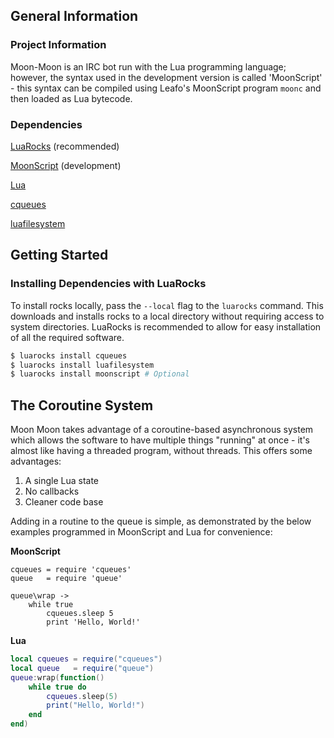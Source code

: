 ## General Information

### Project Information

Moon-Moon is an IRC bot run with the Lua programming language; however,
the syntax used in the development version is called 'MoonScript' - this
syntax can be compiled using Leafo's MoonScript program `moonc` and then
loaded as Lua bytecode.

### Dependencies

[LuaRocks](https://luarocks.org) (recommended)

[MoonScript](https://moonscript.org) (development)

[Lua](http://www.lua.org)

[cqueues](http://25thandclement.com/~william/projects/cqueues.html)

[luafilesystem](https://keplerproject.github.io/luafilesystem/)

## Getting Started

### Installing Dependencies with LuaRocks

To install rocks locally, pass the `--local` flag to the `luarocks` command.
This downloads and installs rocks to a local directory without requiring
access to system directories. LuaRocks is recommended to allow for easy
installation of all the required software.

```sh
$ luarocks install cqueues
$ luarocks install luafilesystem
$ luarocks install moonscript # Optional
```

## The Coroutine System

Moon Moon takes advantage of a coroutine-based asynchronous system which
allows the software to have multiple things "running" at once - it's
almost like having a threaded program, without threads. This offers some
advantages:

 1. A single Lua state
 2. No callbacks
 3. Cleaner code base

Adding in a routine to the queue is simple, as demonstrated by the below
examples programmed in MoonScript and Lua for convenience:

**MoonScript**

```moonscript
cqueues = require 'cqueues'
queue   = require 'queue'

queue\wrap ->
	while true
		cqueues.sleep 5
		print 'Hello, World!'
```

**Lua**

```lua
local cqueues = require("cqueues")
local queue   = require("queue")
queue:wrap(function()
	while true do
		cqueues.sleep(5)
		print("Hello, World!")
	end
end)
```
